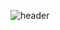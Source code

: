 ![header](https://capsule-render.vercel.app/api?type=waving&color=gradient&customColorList=13&height=300&section=header&text=yakcom&fontSize=90&fontAlignY=40&animation=fadeIn)


